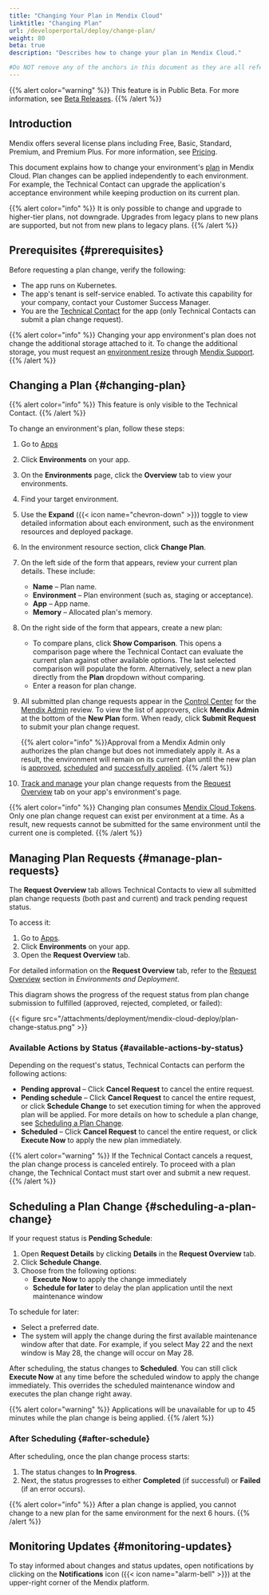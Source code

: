 ```yaml
---
title: "Changing Your Plan in Mendix Cloud"
linktitle: "Changing Plan"
url: /developerportal/deploy/change-plan/
weight: 80
beta: true
description: "Describes how to change your plan in Mendix Cloud."

#Do NOT remove any of the anchors in this document as they are all referenced from other documents
---
```


{{% alert color="warning" %}}
This feature is in Public Beta. For more information, see [Beta Releases](/releasenotes/beta-features/).
{{% /alert %}}

## Introduction

Mendix offers several license plans including Free, Basic, Standard, Premium, and Premium Plus. For more information, see [Pricing](https://www.mendix.com/pricing/).

This document explains how to change your environment's [plan](/developerportal/deploy/mendix-cloud-deploy/#plans-1) in Mendix Cloud. Plan changes can be applied independently to each environment. For example, the Technical Contact can upgrade the application's acceptance environment while keeping production on its current plan.

{{% alert color="info" %}}
It is only possible to change and upgrade to higher-tier plans, not downgrade. Upgrades from legacy plans to new plans are supported, but not from new plans to legacy plans. 
{{% /alert %}}

## Prerequisites {#prerequisites}

Before requesting a plan change, verify the following:

* The app runs on Kubernetes.
* The app's tenant is self-service enabled. To activate this capability for your company, contact your Customer Success Manager.
* You are the [Technical Contact](/support/#technical-contacts) for the app (only Technical Contacts can submit a plan change request).

{{% alert color="info" %}}
Changing your app environment's plan does not change the additional storage attached to it. To change the additional storage, you must request an [environment resize](/support/new-app-node-request-template/#resize) through [Mendix Support](https://support.mendix.com/).
{{% /alert %}}

## Changing a Plan {#changing-plan}

{{% alert color="info" %}}
This feature is only visible to the Technical Contact.
{{% /alert %}}

To change an environment's plan, follow these steps:

1. Go to [Apps](https://sprintr.home.mendix.com/)
2. Click **Environments** on your app. 
3. On the **Environments** page, click the **Overview** tab to view your environments.
4. Find your target environment.
5. Use the **Expand** ({{< icon name="chevron-down" >}}) toggle to view detailed information about each environment, such as the environment resources and deployed package.
6. In the environment resource section, click **Change Plan**. 
7. On the left side of the form that appears, review your current plan details. These include:
    * **Name** – Plan name.
    * **Environment** – Plan environment (such as, staging or acceptance).
    * **App** – App name.
    * **Memory** – Allocated plan's memory.
8. On the right side of the form that appears, create a new plan:
    * To compare plans, click **Show Comparison**. This opens a comparison page where the Technical Contact can evaluate the current plan against other available options. The last selected comparison will populate the form. Alternatively, select a new plan directly from the **Plan** dropdown without comparing.
    * Enter a reason for plan change.

9. All submitted plan change requests appear in the [Control Center](/control-center/approval-requests/) for the [Mendix Admin](/control-center/company-settings/#mendix-admins) review. To view the list of approvers, click **Mendix Admin** at the bottom of the **New Plan** form. When ready, click **Submit Request** to submit your plan change request. 

    {{% alert color="info" %}}Approval from a Mendix Admin only authorizes the plan change but does not immediately apply it. As a result, the environment will remain on its current plan until the new plan is [approved](/control-center/approval-requests/#approving-a-request), [scheduled](#scheduling-a-plan-change) and [successfully applied](#after-schedule).
    {{% /alert %}}

11. [Track and manage](#manage-plan-requests) your plan change requests from the [Request Overview](/developerportal/deploy/environments/#request-overview) tab on your app's environment's page. 

{{% alert color="info" %}}
Changing plan consumes [Mendix Cloud Tokens](/control-center/cloud-tokens/#cloud-tokens). Only one plan change request can exist per environment at a time. As a result, new requests cannot be submitted for the same environment until the current one is completed.
{{% /alert %}}

## Managing Plan Requests {#manage-plan-requests}

The **Request Overview** tab allows Technical Contacts to view all submitted plan change requests (both past and current) and track pending request status.

To access it:

1. Go to [Apps](https://sprintr.home.mendix.com/).
2. Click **Environments** on your app.
3. Open the **Request Overview** tab.

For detailed information on the **Request Overview** tab, refer to the [Request Overview](/developerportal/deploy/environments/#request-overview) section in *Environments and Deployment*.

This diagram shows the progress of the request status from plan change submission to fulfilled (approved, rejected, completed, or failed):

{{< figure src="/attachments/deployment/mendix-cloud-deploy/plan-change-status.png" >}}

### Available Actions by Status {#available-actions-by-status}

Depending on the request's status, Technical Contacts can perform the following actions:

* **Pending approval** – Click **Cancel Request** to cancel the entire request.
* **Pending schedule** – Click **Cancel Request** to cancel the entire request, or click **Schedule Change** to set execution timing for when the approved plan will be applied. For more details on how to schedule a plan change, see [Scheduling a Plan Change](#scheduling-a-plan-change).
* **Scheduled** – Click **Cancel Request** to cancel the entire request, or click **Execute Now** to apply the new plan immediately.

{{% alert color="warning" %}}
If the Technical Contact cancels a request, the plan change process is canceled entirely. To proceed with a plan change, the Technical Contact must start over and submit a new request.
{{% /alert %}}

## Scheduling a Plan Change {#scheduling-a-plan-change}

If your request status is **Pending Schedule**:

1. Open **Request Details** by clicking **Details** in the **Request Overview** tab.
2. Click **Schedule Change**.
3. Choose from the following options:
   * **Execute Now** to apply the change immediately
   * **Schedule for later** to delay the plan application until the next maintenance window

To schedule for later:

* Select a preferred date.
* The system will apply the change during the first available maintenance window after that date. For example, if you select May 22 and the next window is May 28, the change will occur on May 28.

After scheduling, the status changes to **Scheduled**. You can still click **Execute Now** at any time before the scheduled window to apply the change immediately. This overrides the scheduled maintenance window and executes the plan change right away.

{{% alert color="warning" %}}
Applications will be unavailable for up to 45 minutes while the plan change is being applied.
{{% /alert %}}

### After Scheduling {#after-schedule}

After scheduling, once the plan change process starts:

1. The status changes to **In Progress**.
2. Next, the status progresses to either **Completed** (if successful) or **Failed** (if an error occurs).

{{% alert color="info" %}}
After a plan change is applied, you cannot change to a new plan for the same environment for the next 6 hours.
{{% /alert %}}

## Monitoring Updates {#monitoring-updates}

To stay informed about changes and status updates, open notifications by clicking on the **Notifications** icon ({{< icon name="alarm-bell" >}}) at the upper-right corner of the Mendix platform.
